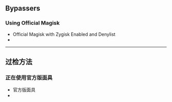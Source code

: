 ## Bypassers

### Using Official Magisk

- Official Magisk with Zygisk Enabled and Denylist 
- 


---

## 过检方法

### 正在使用官方版面具

- 官方版面具
- 